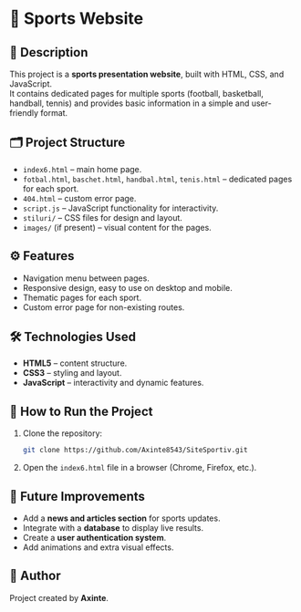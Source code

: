 # 🏀 Sports Website

## 📖 Description
This project is a **sports presentation website**, built with HTML, CSS, and JavaScript.  
It contains dedicated pages for multiple sports (football, basketball, handball, tennis) and provides basic information in a simple and user-friendly format.

## 🗂️ Project Structure
- `index6.html` – main home page.
- `fotbal.html`, `baschet.html`, `handbal.html`, `tenis.html` – dedicated pages for each sport.
- `404.html` – custom error page.
- `script.js` – JavaScript functionality for interactivity.
- `stiluri/` – CSS files for design and layout.
- `images/` (if present) – visual content for the pages.

## ⚙️ Features
- Navigation menu between pages.
- Responsive design, easy to use on desktop and mobile.
- Thematic pages for each sport.
- Custom error page for non-existing routes.

## 🛠️ Technologies Used
- **HTML5** – content structure.
- **CSS3** – styling and layout.
- **JavaScript** – interactivity and dynamic features.

## 🚀 How to Run the Project
1. Clone the repository:
   ```bash
   git clone https://github.com/Axinte8543/SiteSportiv.git
   ```
2. Open the `index6.html` file in a browser (Chrome, Firefox, etc.).

## 🔮 Future Improvements
- Add a **news and articles section** for sports updates.
- Integrate with a **database** to display live results.
- Create a **user authentication system**.
- Add animations and extra visual effects.

## 👤 Author
Project created by **Axinte**.
